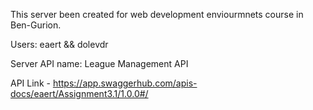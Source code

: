 This server been created for web development enviourmnets course in Ben-Gurion.

Users: eaert && dolevdr

Server API name: League Management API

API Link - https://app.swaggerhub.com/apis-docs/eaert/Assignment3.1/1.0.0#/
